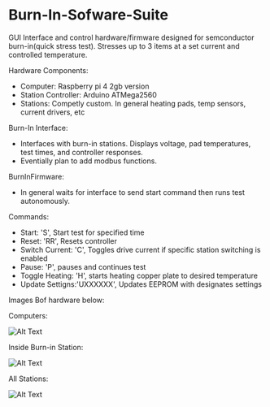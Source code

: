 # Burn-In-Sofware-Suite

GUI Interface and control hardware/firmware designed for semconductor burn-in(quick stress test).  Stresses up to 3 items at a set current and controlled temperature. 

Hardware Components:
* Computer: Raspberry pi 4 2gb version
* Station Controller: Arduino ATMega2560
* Stations: Competly custom. In general heating pads, temp sensors, current drivers, etc
  

Burn-In Interface:
* Interfaces with burn-in stations.  Displays voltage, pad temperatures, test times, and controller responses.
* Eventially plan to add modbus functions.


BurnInFirmware:
* In general waits for interface to send start command then runs test autonomously.

Commands:
* Start: 'S', Start test for specified time
* Reset: 'RR', Resets controller
* Switch Current: 'C', Toggles drive current if specific station switching is enabled
* Pause: 'P', pauses and continues test
* Toggle Heating: 'H', starts heating copper plate to desired temperature
* Update Settigns:'UXXXXXX', Updates EEPROM with designates settings


Images Bof hardware below:

Computers:

![Alt Text](https://drive.google.com/uc?export=view&id=1yNvc7ysCoZdkcSIgdfUg6DGberSTTMQe)

Inside Burn-in Station:

![Alt Text](https://drive.google.com/uc?export=view&id=1yZDV98d_3FQboH2jqW3ySjqN3xS40JXA)


All Stations:

![Alt Text](https://drive.google.com/uc?export=view&id=1Dee1hDZKWdVWZ_a8W_dhX4WP5uc4MGdj)

